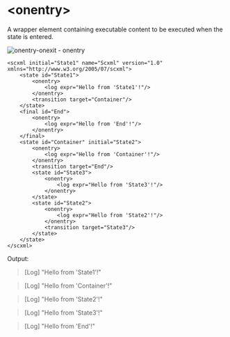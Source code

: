 # \<onentry\>
A wrapper element containing executable content to be executed when the state is entered.

![onentry-onexit - onentry](https://user-images.githubusercontent.com/18611095/28201740-131de090-687b-11e7-8e8e-a01a8cccc347.png)

```
<scxml initial="State1" name="Scxml" version="1.0" xmlns="http://www.w3.org/2005/07/scxml">
	<state id="State1">
		<onentry>
			<log expr="Hello from 'State1'!"/>
		</onentry>
		<transition target="Container"/>
	</state>
	<final id="End">
		<onentry>
			<log expr="Hello from 'End'!"/>
		</onentry>
	</final>
	<state id="Container" initial="State2">
		<onentry>
			<log expr="Hello from 'Container'!"/>
		</onentry>
		<transition target="End"/>
		<state id="State3">
			<onentry>
				<log expr="Hello from 'State3'!"/>
			</onentry>
		</state>
		<state id="State2">
			<onentry>
				<log expr="Hello from 'State2'!"/>
			</onentry>
			<transition target="State3"/>
		</state>
	</state>
</scxml>
```

Output:
>[Log] "Hello from 'State1'!"

>[Log] "Hello from 'Container'!"

>[Log] "Hello from 'State2'!"

>[Log] "Hello from 'State3'!"

>[Log] "Hello from 'End'!"
